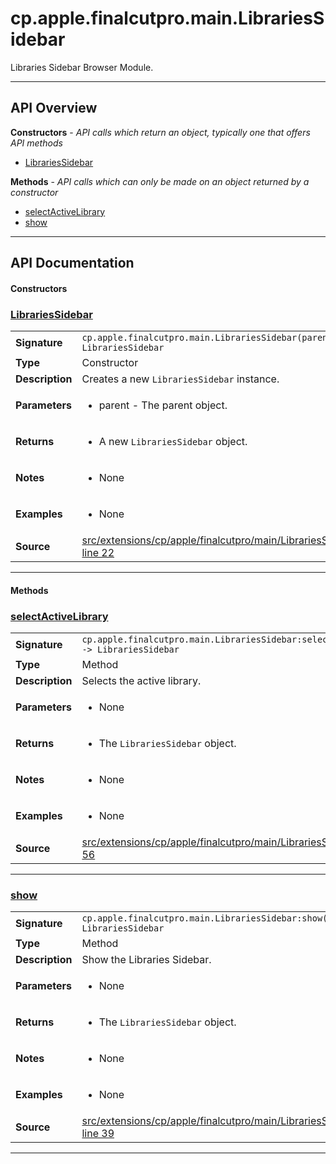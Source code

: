 # cp.apple.finalcutpro.main.LibrariesSidebar

Libraries Sidebar Browser Module.

---

## API Overview
**Constructors** - _API calls which return an object, typically one that offers API methods_
 * [LibrariesSidebar](#librariessidebar)

**Methods** - _API calls which can only be made on an object returned by a constructor_
 * [selectActiveLibrary](#selectactivelibrary)
 * [show](#show)


---

## API Documentation

#### Constructors


### [LibrariesSidebar](#librariessidebar)

|                                             |                                                                                     |
| --------------------------------------------|-------------------------------------------------------------------------------------|
| **Signature**                               | `cp.apple.finalcutpro.main.LibrariesSidebar(parent) -> LibrariesSidebar`                                                                    |
| **Type**                                    | Constructor                                                                     |
| **Description**                             | Creates a new `LibrariesSidebar` instance.                                                                     |
| **Parameters**                              | <ul><li>parent - The parent object.</li></ul> |
| **Returns**                                 | <ul><li>A new `LibrariesSidebar` object.</li></ul>          |
| **Notes**                                   | <ul><li>None</li></ul> |
| **Examples**                                | <ul><li>None</li></ul> |
| **Source**                                  | [src/extensions/cp/apple/finalcutpro/main/LibrariesSidebar.lua line 22](https://github.com/CommandPost/CommandPost/blob/develop/src/extensions/cp/apple/finalcutpro/main/LibrariesSidebar.lua#L22) |

---

#### Methods


### [selectActiveLibrary](#selectactivelibrary)

|                                             |                                                                                     |
| --------------------------------------------|-------------------------------------------------------------------------------------|
| **Signature**                               | `cp.apple.finalcutpro.main.LibrariesSidebar:selectActiveLibrary() -> LibrariesSidebar`                                                                    |
| **Type**                                    | Method                                                                     |
| **Description**                             | Selects the active library.                                                                     |
| **Parameters**                              | <ul><li>None</li></ul> |
| **Returns**                                 | <ul><li>The `LibrariesSidebar` object.</li></ul>          |
| **Notes**                                   | <ul><li>None</li></ul> |
| **Examples**                                | <ul><li>None</li></ul> |
| **Source**                                  | [src/extensions/cp/apple/finalcutpro/main/LibrariesSidebar.lua line 56](https://github.com/CommandPost/CommandPost/blob/develop/src/extensions/cp/apple/finalcutpro/main/LibrariesSidebar.lua#L56) |

---


### [show](#show)

|                                             |                                                                                     |
| --------------------------------------------|-------------------------------------------------------------------------------------|
| **Signature**                               | `cp.apple.finalcutpro.main.LibrariesSidebar:show() -> LibrariesSidebar`                                                                    |
| **Type**                                    | Method                                                                     |
| **Description**                             | Show the Libraries Sidebar.                                                                     |
| **Parameters**                              | <ul><li>None</li></ul> |
| **Returns**                                 | <ul><li>The `LibrariesSidebar` object.</li></ul>          |
| **Notes**                                   | <ul><li>None</li></ul> |
| **Examples**                                | <ul><li>None</li></ul> |
| **Source**                                  | [src/extensions/cp/apple/finalcutpro/main/LibrariesSidebar.lua line 39](https://github.com/CommandPost/CommandPost/blob/develop/src/extensions/cp/apple/finalcutpro/main/LibrariesSidebar.lua#L39) |

---

